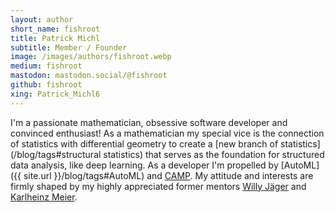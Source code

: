 ```yaml
---
layout: author
short_name: fishroot
title: Patrick Michl
subtitle: Member / Founder
image: /images/authors/fishroot.webp
medium: fishroot
mastodon: mastodon.social/@fishroot
github: fishroot
xing: Patrick_Michl6
---
```


I'm a passionate mathematician, obsessive software developer and convinced
enthusiast! As a mathematician my special vice is the connection of statistics
with differential geometry to create a [new branch of
statistics](/blog/tags#structural statistics) that serves as the foundation for
structured data analysis, like deep learning. As a developer I'm propelled by
[AutoML]({{ site.url }}/blog/tags#AutoML) and [CAMP](/blog/tags#CAMP). My
attitude and interests are firmly shaped by my highly appreciated former mentors
[Willy Jäger](https://de.wikipedia.org/wiki/Willi_J%C3%A4ger) and [Karlheinz
Meier](https://de.wikipedia.org/wiki/Karlheinz_Meier).
